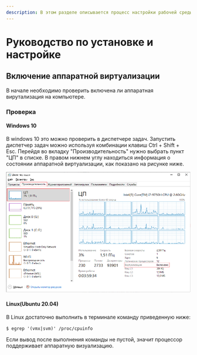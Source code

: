 ```yaml
---
description: В этом разделе описывается процесс настройки рабочей среды
---
```


# Руководство по установке и настройке

## Включение аппаратной виртуализации

В начале необходимо проверить включена ли аппаратная вирутализация на компьютере.

### Проверка

#### Windows 10

В windows 10 это можно проверить в диспетчере задач. Запустить диспетчер задач можно используя комбинации клавиш Ctrl + Shift + Esc. Перейдя во вкладку "Производительность"  нужно выбрать пункт "ЦП" в списке. В правом нижнем углу находиться информация о состоянии аппаратной виртуализации, как показано на рисунке ниже.  

![&#x420;&#x438;&#x441;&#x443;&#x43D;&#x43E;&#x43A; 1 &#x2014; &#x41E;&#x43A;&#x43D;&#x43E; &#x43F;&#x440;&#x43E;&#x433;&#x440;&#x430;&#x43C;&#x43C;&#x44B; &quot;&#x414;&#x438;&#x441;&#x43F;&#x435;&#x442;&#x447;&#x435;&#x440; &#x437;&#x430;&#x434;&#x430;&#x447; Windows&quot;  ](../.gitbook/assets/apparatnaya-virutalizaciya.png)

#### Linux\(Ubuntu 20.04\)

В Linux достаточно выполнить в терминале команду приведенную ниже:

```
$ egrep '(vmx|svm)' /proc/cpuinfo
```

Если вывод после выполнения команды не пустой, значит процессор поддерживает аппаратную визуализацию.



